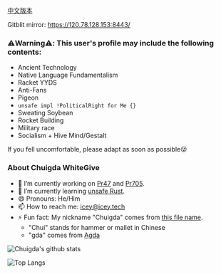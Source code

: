 [中文版本](https://github.com/chuigda/chuigda/blob/main/README_cn.md)

Gitblit mirror: https://120.78.128.153:8443/

### ⚠️Warning⚠️: This user's profile may include the following contents:
 - Ancient Technology
 - Native Language Fundamentalism
 - Racket YYDS
 - Anti-Fans
 - Pigeon
 - `unsafe impl !PoliticalRight for Me {}`
 - Sweating Soybean
 - Rocket Building
 - Military race
 - Socialism + Hive Mind/Gestalt

If you fell uncomfortable, please adapt as soon as possible😜

### About Chuigda WhiteGive
- 🔭 I’m currently working on [Pr47](https://github.com/Pr47/Pr47) and [Pr705](https://github.com/chuigda/Project-705).
- 🌱 I’m currently learning [unsafe Rust](https://doc.rust-lang.org/nomicon).
- 😄 Pronouns: He/Him
- 📫 How to reach me: [icey@icey.tech](mailto://icey@icey.tech)
- ⚡ Fun fact: My nickname "Chuigda" comes from [this file name](https://github.com/ice1000/learn/blob/master/Agda/Chuigda.agda).
  - "Chui" stands for hammer or mallet in Chinese
  - "gda" comes from [Agda](https://github.com/agda/agda)

![Chuigda's github stats](https://github-readme-stats-one-bice.vercel.app/api?username=chuigda&show_icons=true&include_all_commits=true&role=OWNER,ORGANIZATION_MEMBER)

![Top Langs](https://github-readme-stats-one-bice.vercel.app/api/top-langs/?username=chuigda&langs_count=10&layout=compact&role=OWNER,ORGANIZATION_MEMBER)
